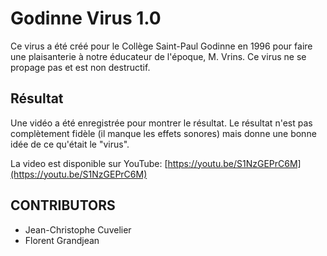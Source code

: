 # Godinne Virus 1.0

Ce virus a été créé pour le Collège Saint-Paul Godinne en 1996 pour faire une plaisanterie à notre éducateur de l'époque, M. Vrins.
Ce virus ne se propage pas et est non destructif. 

## Résultat

Une vidéo a été enregistrée pour montrer le résultat. Le résultat n'est pas complètement fidèle (il manque les effets sonores) mais donne une bonne idée de ce qu'était le "virus".

La video est disponible sur YouTube: [https://youtu.be/S1NzGEPrC6M](https://youtu.be/S1NzGEPrC6M)

## CONTRIBUTORS

* Jean-Christophe Cuvelier
* Florent Grandjean